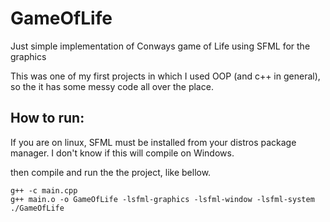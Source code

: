 # GameOfLife
Just simple implementation of Conways game of Life using SFML for the graphics

This was one of my first projects in which I used OOP (and c++ in general), so the it has some messy code all over the place.
 

## How to run:
If you are on linux, SFML must be installed from your distros package manager.
I don't know if this will compile on Windows.

then compile and run the the project, like bellow. 
```
g++ -c main.cpp
g++ main.o -o GameOfLife -lsfml-graphics -lsfml-window -lsfml-system
./GameOfLife
```

